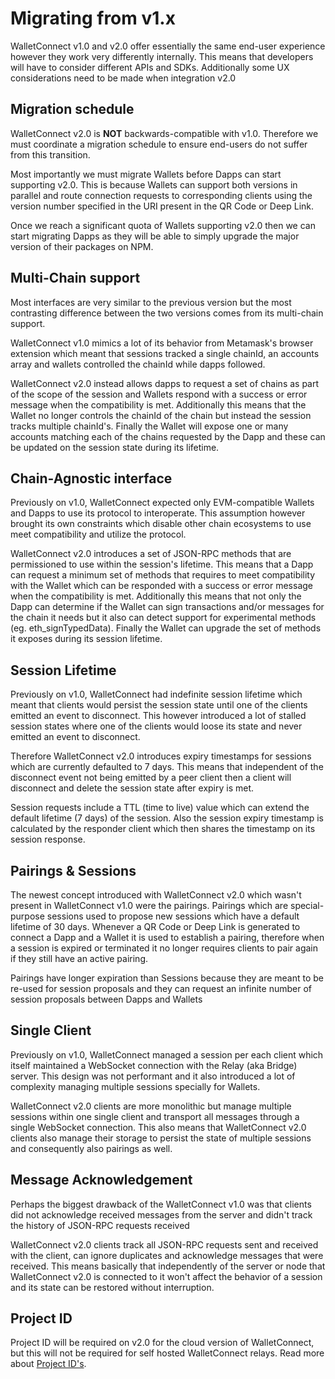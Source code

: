# Migrating from v1.x

WalletConnect v1.0 and v2.0 offer essentially the same end-user experience however they work very differently internally. This means that developers will have to consider different APIs and SDKs. Additionally some UX considerations need to be made when integration v2.0

## Migration schedule

WalletConnect v2.0 is **NOT** backwards-compatible with v1.0. Therefore we must coordinate a migration schedule to ensure end-users do not suffer from this transition.

Most importantly we must migrate Wallets before Dapps can start supporting v2.0. This is because Wallets can support both versions in parallel and route connection requests to corresponding clients using the version number specified in the URI present in the QR Code or Deep Link.

Once we reach a significant quota of Wallets supporting v2.0 then we can start migrating Dapps as they will be able to simply upgrade the major version of their packages on NPM.

## Multi-Chain support

Most interfaces are very similar to the previous version but the most contrasting difference between the two versions comes from its multi-chain support.

WalletConnect v1.0 mimics a lot of its behavior from Metamask's browser extension which meant that sessions tracked a single chainId, an accounts array and wallets controlled the chainId while dapps followed.

WalletConnect v2.0 instead allows dapps to request a set of chains as part of the scope of the session and Wallets respond with a success or error message when the compatibility is met. Additionally this means that the Wallet no longer controls the chainId of the chain but instead the session tracks multiple chainId's. Finally the Wallet will expose one or many accounts matching each of the chains requested by the Dapp and these can be updated on the session state during its lifetime.

## Chain-Agnostic interface

Previously on v1.0, WalletConnect expected only EVM-compatible Wallets and Dapps to use its protocol to interoperate. This assumption however brought its own constraints which disable other chain ecosystems to use meet compatibility and utilize the protocol.

WalletConnect v2.0 introduces a set of JSON-RPC methods that are permissioned to use within the session's lifetime. This means that a Dapp can request a minimum set of methods that requires to meet compatibility with the Wallet which can be responded with a success or error message when the compatibility is met. Additionally this means that not only the Dapp can determine if the Wallet can sign transactions and/or messages for the chain it needs but it also can detect support for experimental methods (eg. eth_signTypedData). Finally the Wallet can upgrade the set of methods it exposes during its session lifetime.

## Session Lifetime

Previously on v1.0, WalletConnect had indefinite session lifetime which meant that clients would persist the session state until one of the clients emitted an event to disconnect. This however introduced a lot of stalled session states where one of the clients would loose its state and never emitted an event to disconnect.

Therefore WalletConnect v2.0 introduces expiry timestamps for sessions which are currently defaulted to 7 days. This means that independent of the disconnect event not being emitted by a peer client then a client will disconnect and delete the session state after expiry is met.

Session requests include a TTL (time to live) value which can extend the default lifetime (7 days) of the session. Also the session expiry timestamp is calculated by the responder client which then shares the timestamp on its session response.

## Pairings & Sessions

The newest concept introduced with WalletConnect v2.0 which wasn't present in WalletConnect v1.0 were the pairings. Pairings which are special-purpose sessions used to propose new sessions which have a default lifetime of 30 days. Whenever a QR Code or Deep Link is generated to connect a Dapp and a Wallet it is used to establish a pairing, therefore when a session is expired or terminated it no longer requires clients to pair again if they still have an active pairing.

Pairings have longer expiration than Sessions because they are meant to be re-used for session proposals and they can request an infinite number of session proposals between Dapps and Wallets

## Single Client

Previously on v1.0, WalletConnect managed a session per each client which itself maintained a WebSocket connection with the Relay (aka Bridge) server. This design was not performant and it also introduced a lot of complexity managing multiple sessions specially for Wallets.

WalletConnect v2.0 clients are more monolithic but manage multiple sessions within one single client and transport all messages through a single WebSocket connection. This also means that WalletConnect v2.0 clients also manage their storage to persist the state of multiple sessions and consequently also pairings as well.

## Message Acknowledgement

Perhaps the biggest drawback of the WalletConnect v1.0 was that clients did not acknowledge received messages from the server and didn't track the history of JSON-RPC requests received

WalletConnect v2.0 clients track all JSON-RPC requests sent and received with the client, can ignore duplicates and acknowledge messages that were received. This means basically that independently of the server or node that WalletConnect v2.0 is connected to it won't affect the behavior of a session and its state can be restored without interruption.

## Project ID

Project ID will be required on v2.0 for the cloud version of WalletConnect, but this will not be required for self hosted WalletConnect relays. Read more about [Project ID's](relay-server.md).
